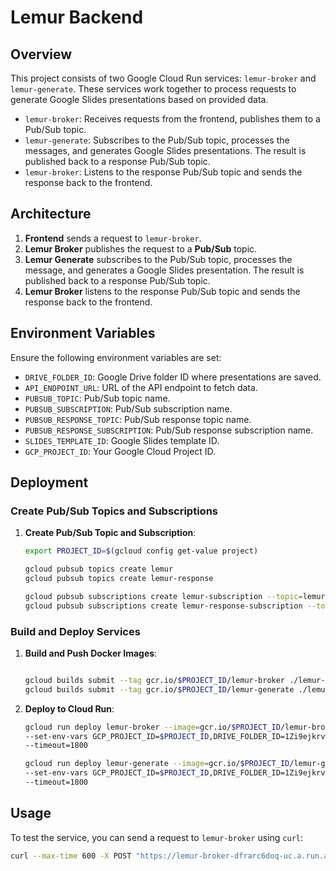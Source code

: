 # Lemur Backend

## Overview

This project consists of two Google Cloud Run services: `lemur-broker` and `lemur-generate`. These services work together to process requests to generate Google Slides presentations based on provided data.

- `lemur-broker`: Receives requests from the frontend, publishes them to a Pub/Sub topic.
- `lemur-generate`: Subscribes to the Pub/Sub topic, processes the messages, and generates Google Slides presentations. The result is published back to a response Pub/Sub topic.
- `lemur-broker`: Listens to the response Pub/Sub topic and sends the response back to the frontend.

## Architecture

1. **Frontend** sends a request to `lemur-broker`.
2. **Lemur Broker** publishes the request to a **Pub/Sub** topic.
3. **Lemur Generate** subscribes to the Pub/Sub topic, processes the message, and generates a Google Slides presentation. The result is published back to a response Pub/Sub topic.
4. **Lemur Broker** listens to the response Pub/Sub topic and sends the response back to the frontend.

## Environment Variables

Ensure the following environment variables are set:

- `DRIVE_FOLDER_ID`: Google Drive folder ID where presentations are saved.
- `API_ENDPOINT_URL`: URL of the API endpoint to fetch data.
- `PUBSUB_TOPIC`: Pub/Sub topic name.
- `PUBSUB_SUBSCRIPTION`: Pub/Sub subscription name.
- `PUBSUB_RESPONSE_TOPIC`: Pub/Sub response topic name.
- `PUBSUB_RESPONSE_SUBSCRIPTION`: Pub/Sub response subscription name.
- `SLIDES_TEMPLATE_ID`: Google Slides template ID.
- `GCP_PROJECT_ID`: Your Google Cloud Project ID.

## Deployment

### Create Pub/Sub Topics and Subscriptions

1. **Create Pub/Sub Topic and Subscription**:

    ```sh
    export PROJECT_ID=$(gcloud config get-value project)

    gcloud pubsub topics create lemur
    gcloud pubsub topics create lemur-response

    gcloud pubsub subscriptions create lemur-subscription --topic=lemur
    gcloud pubsub subscriptions create lemur-response-subscription --topic=lemur-response
    ```

### Build and Deploy Services

1. **Build and Push Docker Images**:

    ```sh

    gcloud builds submit --tag gcr.io/$PROJECT_ID/lemur-broker ./lemur-broker
    gcloud builds submit --tag gcr.io/$PROJECT_ID/lemur-generate ./lemur-generate
    ```

2. **Deploy to Cloud Run**:

    ```sh
    gcloud run deploy lemur-broker --image=gcr.io/$PROJECT_ID/lemur-broker --platform=managed --region=us-central1 --allow-unauthenticated \
    --set-env-vars GCP_PROJECT_ID=$PROJECT_ID,DRIVE_FOLDER_ID=1Zi9ejkrvwAOTlJm4VtEJBydWKHJgN8YF,API_ENDPOINT_URL=http://34.90.192.243/deman_gen_insights,PUBSUB_TOPIC=lemur,PUBSUB_RESPONSE_TOPIC=lemur-response,PUBSUB_RESPONSE_SUBSCRIPTION=lemur-response-subscription \
    --timeout=1800

    gcloud run deploy lemur-generate --image=gcr.io/$PROJECT_ID/lemur-generate --platform=managed --region=us-central1 --allow-unauthenticated \
    --set-env-vars GCP_PROJECT_ID=$PROJECT_ID,DRIVE_FOLDER_ID=1Zi9ejkrvwAOTlJm4VtEJBydWKHJgN8YF,PUBSUB_SUBSCRIPTION=lemur-subscription,PUBSUB_RESPONSE_TOPIC=lemur-response,SLIDES_TEMPLATE_ID=1Va_X2HGXRJSEoUJEPmO-CNqxUEoyxNj49sw_GdQeZa4 \
    --timeout=1800
    ```

## Usage

To test the service, you can send a request to `lemur-broker` using `curl`:

```sh
curl --max-time 600 -X POST "https://lemur-broker-dfrarc6doq-uc.a.run.app/generate" -H "Content-Type: application/json" -d '{"quarter_no": "Q1", "year_no" : 2024, "file_id": "22222"}'
